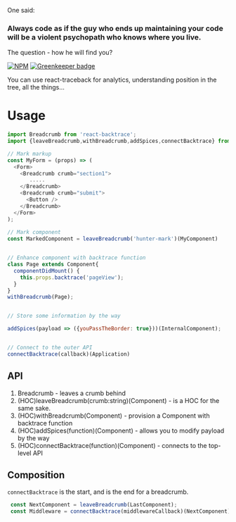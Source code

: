 One said:

### Always code as if the guy who ends up maintaining your code will be a violent psychopath who knows where you live.

The question - how he will find you?

[![NPM](https://nodei.co/npm/react-backtrace.png?downloads=true&stars=true)](https://nodei.co/npm/backtrace/) [![Greenkeeper badge](https://badges.greenkeeper.io/theKashey/react-backtrace.svg)](https://greenkeeper.io/)

You can use react-traceback for analytics, understanding position in the tree, all the things... 

# Usage

```javascript
import Breadcrumb from 'react-backtrace';
import {leaveBreadcrumb,withBreadcrumb,addSpices,connectBacktrace} from 'react-backtrace';

// Mark markup
const MyForm = (props) => (
  <Form>
    <Breadcrumb crumb="section1">
       .....
    </Breadcrumb>
    <Breadcrumb crumb="submit">
      <Button />
    </Breadcrumb>
  </Form>
);
 
// Mark component
const MarkedComponent = leaveBreadcrumb('hunter-mark')(MyComponent)


// Enhance component with backtrace function
class Page extends Component{
  componentDidMount() {
    this.props.backtrace('pageView');
  }
}
withBreadcrumb(Page); 


// Store some information by the way

addSpices(payload => ({youPassTheBorder: true}))(InternalComponent);


// Connect to the outer API
connectBacktrace(callback)(Application)

```


## API
 1. Breadcrumb - leaves a crumb behind
 2. (HOC)leaveBreadcrumb(crumb:string)(Component) - is a HOC for the same sake.
 3. (HOC)withBreadcrumb(Component) - provision a Component with backtrace function
 4. (HOC)addSpices(function)(Component) - allows you to modify payload by the way
 5. (HOC)connectBacktrace(function)(Component) - connects to the top-level API
 

## Composition
 `connectBacktrace` is the start, and is the end for a breadcrumb.
  
 ```js
  const NextComponent = leaveBreadcrumb(LastComponent);
  const Middleware = connectBacktrace(middlewareCallback)(NextComponent);
  
```
 